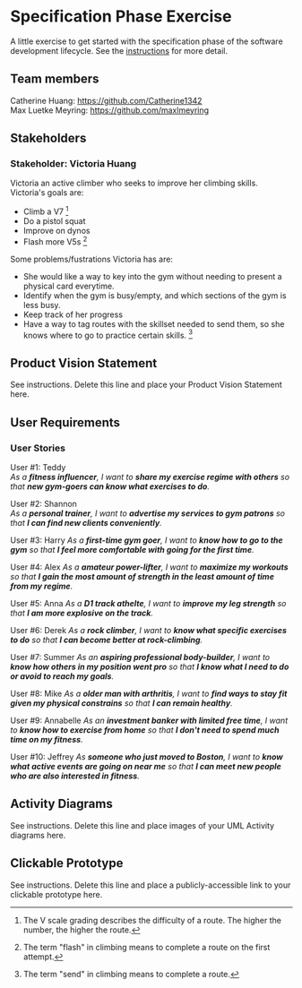 # Specification Phase Exercise

A little exercise to get started with the specification phase of the software development lifecycle. See the [instructions](instructions.md) for more detail.

## Team members

Catherine Huang: https://github.com/Catherine1342  
Max Luetke Meyring: https://github.com/maxlmeyring

## Stakeholders

### Stakeholder: Victoria Huang

Victoria an active climber who seeks to improve her climbing skills.
Victoria's goals are:
- Climb a V7 [^1]
- Do a pistol squat
- Improve on dynos
- Flash more V5s [^2]

Some problems/fustrations Victoria has are:
- She would like a way to key into the gym without needing to present a physical card everytime.
- Identify when the gym is busy/empty, and which sections of the gym is less busy.
- Keep track of her progress
- Have a way to tag routes with the skillset needed to send them, so she knows where to go to practice certain skills. [^3]

[^1]: The V scale grading describes the difficulty of a route. The higher the number, the higher the route.
[^2]: The term "flash" in climbing means to complete a route on the first attempt.
[^3]: The term "send" in climbing means to complete a route.


## Product Vision Statement

See instructions. Delete this line and place your Product Vision Statement here.

## User Requirements

### User Stories
User #1: Teddy  
*As a **fitness influencer**, I want to **share my exercise regime with others** so that **new gym-goers can know what exercises to do**.*

User #2: Shannon  
*As a **personal trainer**, I want to **advertise my services to gym patrons** so that **I can find new clients conveniently**.*

User #3: Harry
*As a **first-time gym goer**, I want to **know how to go to the gym** so that **I feel more comfortable with going for the first time**.*

User #4: Alex
*As a **amateur power-lifter**, I want to **maximize my workouts** so that **I gain the most amount of strength in the least amount of time from my regime**.*

User #5: Anna
*As a **D1 track athelte**, I want to **improve my leg strength** so that **I am more explosive on the track**.*

User #6: Derek
*As a **rock climber**, I want to **know what specific exercises to do** so that **I can become better at rock-climbing**.*

User #7: Summer
*As an **aspiring professional body-builder**, I want to **know how others in my position went pro** so that **I know what I need to do or avoid to reach my goals**.*

User #8: Mike
*As a **older man with arthritis**, I want to **find ways to stay fit given my physical constrains** so that **I can remain healthy**.*

User #9: Annabelle
*As an **investment banker with limited free time**, I want to **know how to exercise from home** so that **I don't need to spend much time on my fitness**.*

User #10: Jeffrey
*As **someone who just moved to Boston**, I want to **know what active events are going on near me** so that **I can meet new people who are also interested in fitness**.*


## Activity Diagrams

See instructions. Delete this line and place images of your UML Activity diagrams here.

## Clickable Prototype

See instructions. Delete this line and place a publicly-accessible link to your clickable prototype here.
